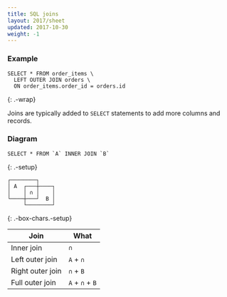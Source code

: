 ```yaml
---
title: SQL joins
layout: 2017/sheet
updated: 2017-10-30
weight: -1
---
```


### Example

```
SELECT * FROM order_items \
  LEFT OUTER JOIN orders \
  ON order_items.order_id = orders.id
```
{: .-wrap}

Joins are typically added to `SELECT` statements to add more columns and records.

### Diagram

```
SELECT * FROM `A` INNER JOIN `B`
```
{: .-setup}

```
┌────────┐
│ A  ┌───┼────┐
│    │ ∩ │    │
└────┼───┘  B │
     └────────┘
```
{: .-box-chars.-setup}

| Join             | What            |
| ----             | ----            |
| Inner join       | `∩`             |
| Left outer join  | `A` + `∩`       |
| Right outer join | `∩` + `B`       |
| Full outer join  | `A` + `∩` + `B` |
